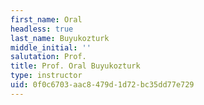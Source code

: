 ```yaml
---
first_name: Oral
headless: true
last_name: Buyukozturk
middle_initial: ''
salutation: Prof.
title: Prof. Oral Buyukozturk
type: instructor
uid: 0f0c6703-aac8-479d-1d72-bc35dd77e729
---
```

